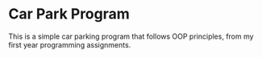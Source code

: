 # Car Park Program
This is a simple car parking program that follows OOP principles, from my first year programming assignments.

